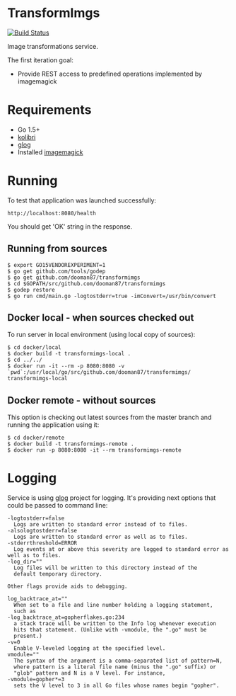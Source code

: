 # TransformImgs

[![Build Status](https://travis-ci.org/dooman87/transformimgs.svg?branch=master)](https://travis-ci.org/dooman87/transformimgs)

Image transformations service.

The first iteration goal:

* Provide REST access to predefined operations implemented by imagemagick

# Requirements

* Go 1.5+
* [kolibri](https://github.com/dooman87/kolibri)
* [glog](https://github.com/golang/glog)
* Installed [imagemagick](http://imagemagick.org)

# Running

To test that application was launched successfully:

`http://localhost:8080/health`

You should get 'OK' string in the response.

## Running from sources ##
```
$ export GO15VENDOREXPERIMENT=1
$ go get github.com/tools/godep
$ go get github.com/dooman87/transformimgs
$ cd $GOPATH/src/github.com/dooman87/transformimgs
$ godep restore
$ go run cmd/main.go -logtostderr=true -imConvert=/usr/bin/convert
```

## Docker local - when sources checked out ##

To run server in local environment (using local copy of sources):

```
$ cd docker/local
$ docker build -t transformimgs-local .
$ cd ../../
$ docker run -it --rm -p 8080:8080 -v `pwd`:/usr/local/go/src/github.com/dooman87/transformimgs/ transformimgs-local
```

## Docker remote - without sources ##

This option is checking out latest sources from the master branch and running the application using it:

```
$ cd docker/remote
$ docker build -t transformimgs-remote .
$ docker run -p 8080:8080 -it --rm transformimgs-remote
```

# Logging

Service is using [glog](https://github.com/golang/glog) project for logging. It's providing next options that could
be passed to command line:

```
-logtostderr=false
  Logs are written to standard error instead of to files.
-alsologtostderr=false
  Logs are written to standard error as well as to files.
-stderrthreshold=ERROR
  Log events at or above this severity are logged to standard error as well as to files.
-log_dir=""
  Log files will be written to this directory instead of the
  default temporary directory.

Other flags provide aids to debugging.

log_backtrace_at=""
  When set to a file and line number holding a logging statement,
  such as
-log_backtrace_at=gopherflakes.go:234
  a stack trace will be written to the Info log whenever execution
  hits that statement. (Unlike with -vmodule, the ".go" must be
  present.)
-v=0
  Enable V-leveled logging at the specified level.
vmodule=""
  The syntax of the argument is a comma-separated list of pattern=N,
  where pattern is a literal file name (minus the ".go" suffix) or
  "glob" pattern and N is a V level. For instance,
-vmodule=gopher*=3
  sets the V level to 3 in all Go files whose names begin "gopher".
```